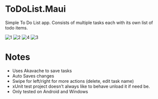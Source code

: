 # ToDoList.Maui
 Simple To Do List app. Consists of multiple tasks each with its own list of todo items.

![1](https://github.com/user-attachments/assets/b62542bd-f6c5-44aa-8069-c52c2183459d)
![2](https://github.com/user-attachments/assets/b805128f-6f9a-45d3-a276-147992c1c32e)
![4](https://github.com/user-attachments/assets/041c1bff-231d-44a7-8fc3-5e82ec30dad2)
![3](https://github.com/user-attachments/assets/7dd362d8-5acd-4048-95bf-b027b39b75e2)

# Notes
* Uses Akavache to save tasks
* Auto Saves changes
* Swipe for left/right for more actions (delete, edit task name)
* xUnit test project doesn't always like to behave unload it if need be.
* Only tested on Android and Windows

